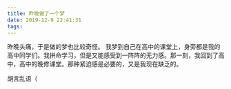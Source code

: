 ```yaml
---
title: 昨晚做了一个梦
date: 2019-12-9 22:41:31
tags:
---
```

昨晚头痛，于是做的梦也比较奇怪。
我梦到自己在高中的课堂上，身旁都是我的高中同学们。我拼命学习，但是又能感受到一阵阵的无力感。那一刻，我回到了高中，高中的晚修课堂。那种紧迫感是必要的，又是我现在缺乏的。

胡言乱语（
